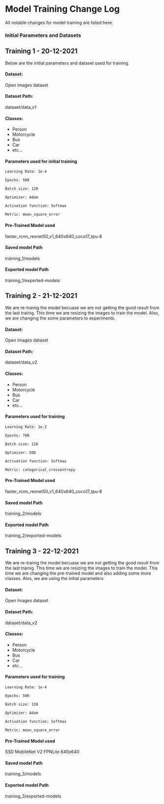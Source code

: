 # Model Training Change Log
All notable changes for model training are listed here.

### Initial Parameters and Datasets 

## Training 1 - 20-12-2021
Below are the initial parameters and dataset used for training.

#### Dataset: 
Open Images dataset

#### Dataset Path:
dataset/data_v1

#### Classes:
- Person
- Motorcycle 
- Bus
- Car
- etc...

#### Parameters used for initial training
`Learning Rate: 1e-4`

`Epochs: 500`

`Batch size: 128`

`Optimizer: Adam`

`Activation function: Softmax`

`Metric: mean_square_error`

#### Pre-Trained Model used
faster_rcnn_resnet50_v1_640x640_coco17_tpu-8

#### Saved model Path
training_1/models

#### Exported model Path
training_1/exported-models

## Training 2 - 21-12-2021
We are re-trainig the model becuase we are not getting the good result from the last trainig.
This time we are resizing the images to train the model.
Also, we are changing the some parameters to experiments.

#### Dataset: 
Open Images dataset

#### Dataset Path:
dataset/data_v2

#### Classes:
- Person
- Motorcycle 
- Bus
- Car
- etc...

#### Parameters used for training
`Learning Rate: 1e-2`

`Epochs: 700`

`Batch size: 128`

`Optimizer: SGD`

`Activation function: Softmax`

`Metric: categorical_crossentropy`

#### Pre-Trained Model used
faster_rcnn_resnet50_v1_640x640_coco17_tpu-8

#### Saved model Path
training_2/models

#### Exported model Path
training_2/exported-models


## Training 3 - 22-12-2021
We are re-trainig the model becuase we are not getting the good result from the last trainig.
This time we are resizing the images to train the model.
This time we are changing the pre-trained model and also adding some more classes.
Alos, we are using the initial parameters

#### Dataset: 
Open Images dataset

#### Dataset Path:
dataset/data_v2

#### Classes:
- Person
- Motorcycle 
- Bus
- Car
- etc...


#### Parameters used for training
`Learning Rate: 1e-4`

`Epochs: 500`

`Batch size: 128`

`Optimizer: Adam`

`Activation function: Softmax`

`Metric: mean_square_error`


#### Pre-Trained Model used
SSD MobileNet V2 FPNLite 640x640

#### Saved model Path
training_3/models

#### Exported model Path
training_3/exported-models


